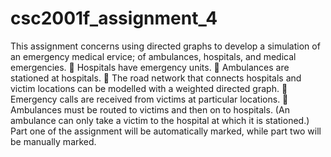 # csc2001f_assignment_4
This assignment concerns using directed graphs to develop a simulation of an emergency medical ervice; of ambulances, hospitals, and medical emergencies.  Hospitals have emergency units.  Ambulances are stationed at hospitals.  The road network that connects hospitals and victim locations can be modelled with a weighted directed graph.  Emergency calls are received from victims at particular locations.  Ambulances must be routed to victims and then on to hospitals. (An ambulance can only take a victim to the hospital at which it is stationed.) Part one of the assignment will be automatically marked, while part two will be manually marked.
